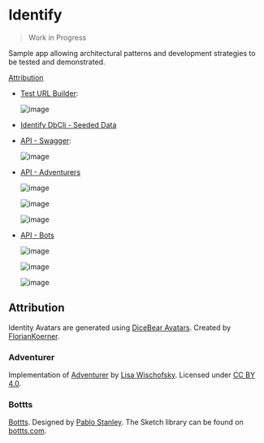 # Identify

> Work in Progress

Sample app allowing architectural patterns and development strategies to be tested and demonstrated.

[Attribution](#attribution)


* [Test URL Builder](./tests/TestUrlBuilder/Program.cs):

    ![image](https://user-images.githubusercontent.com/14102723/197317166-f21be5ae-c33f-41b2-9c6c-5af4fbc1e547.png)

* [Identify DbCli - Seeded Data](./server/Identify.DbCli/Seed/)

* [API - Swagger](./server/Identify.Api/Controllers/):

    ![image](https://user-images.githubusercontent.com/14102723/197317249-389a17d2-3d80-4927-a83d-1440b57f8187.png)

* [API - Adventurers](./server/Identify.Models/Entities/Adventurer/Adventurer.cs)

    ![image](https://user-images.githubusercontent.com/14102723/197317329-83f384ec-deb1-4ad7-b8a6-0b541c4d88e1.png)

    ![image](https://user-images.githubusercontent.com/14102723/197317347-a3b0da1b-fd59-4651-b42d-e41a0961ded5.png)

    ![image](https://user-images.githubusercontent.com/14102723/197317365-c87e9f55-4c4c-4faf-8597-a1009f921a23.png)

* [API - Bots](./server/Identify.Models/Entities/Bot/Bot.cs)

    ![image](https://user-images.githubusercontent.com/14102723/197317402-7677b6a5-db61-4690-808c-a7babeba4048.png)

    ![image](https://user-images.githubusercontent.com/14102723/197317430-b901873a-adda-4d46-928f-333e7401b25b.png)

    ![image](https://user-images.githubusercontent.com/14102723/197317455-14e149b3-a1c0-47c2-8d0f-2353ce64f877.png)

## Attribution

Identity Avatars are generated using [DiceBear Avatars](https://avatars.dicebear.com). Created by [FlorianKoerner](https://github.com/FlorianKoerner).

### Adventurer

Implementation of [Adventurer](https://avatars.dicebear.com/styles/adventurer) by [Lisa Wischofsky](https://www.instagram.com/lischi_art). Licensed under [CC BY 4.0](https://creativecommons.org/licenses/by/4.0/).

### Bottts

[Bottts](https://avatars.dicebear.com/styles/bottts). Designed by [Pablo Stanley](https://twitter.com/pablostanley). The Sketch library can be found on [bottts.com](https://bottts.com/).
